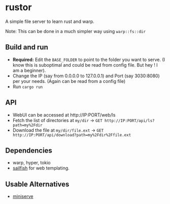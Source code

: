 # rustor
A simple file server to learn rust and warp. 

Note: This can be done in a much simpler way using `warp::fs::dir`

## Build and run
* **Required:** Edit the `BASE_FOLDER` to point to the folder you want to serve. (I know this is suboptimal and could be read from config file. But hey ! I am a beginner).
* Change the IP (say from 0.0.0.0 to 127.0.0.1) and Port (say 3030:8080) per your needs. (Again can be read from a config file)
* Run `cargo run`

## API
* WebUI can be accessed at http://IP:PORT/web/ls
* Fetch the list of directories at `my/dir` -> `GET http://IP:PORT/api/ls?path=my%2Fdir`
* Download the file at `my/dir/file.ext` -> `GET http://IP:PORT/api/download?path=my%2Fdir%2Ffile.ext`

## Dependencies
* warp, hyper, tokio
* [sailfish](https://github.com/Kogia-sima/sailfish) for web templating.

## Usable Alternatives
* [miniserve](https://github.com/svenstaro/miniserve)
